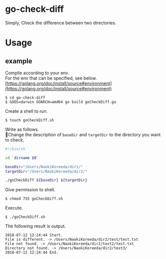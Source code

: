 # go-check-diff
Simply, Check the difference between two directories.

# Usage
## example

Compile according to your env.  
For the env that can be specified, see below.
[https://golang.org/doc/install/source#environment](https://golang.org/doc/install/source#environment)

```console
$ cd go-check-diff
$ GOOS=darwin GOARCH=amd64 go build goCheckDiff.go
```

Create a shell to run.

```console
$ touch goCheckDiff.sh
```

Write as follows.  
Change the description of `baseDir` and `targetDir` to the directory you want to check.

```sh
#!/bin/sh

cd `dirname $0`

baseDir="/Users/NaokiKoreeda/dir1/"
targetDir="/Users/NaokiKoreeda/dir2/"

./goCheckDiff ${baseDir} ${targetDir}
```

Give permission to shell.

```console
$ chmod 755 goCheckDiff.sh
```

Execute.

```console
$ ./goCheckDiff.sh
```

The following result is output.

```
2018-07-12 12:24:44 Start.
File is different. -> /Users/NaokiKoreeda/dir2/test/test.txt
File not found. -> /Users/NaokiKoreeda/dir2/test2/test.txt
Directory not found. -> /Users/NaokiKoreeda/dir2/test3/
2018-07-12 12:24:44 End.
```
